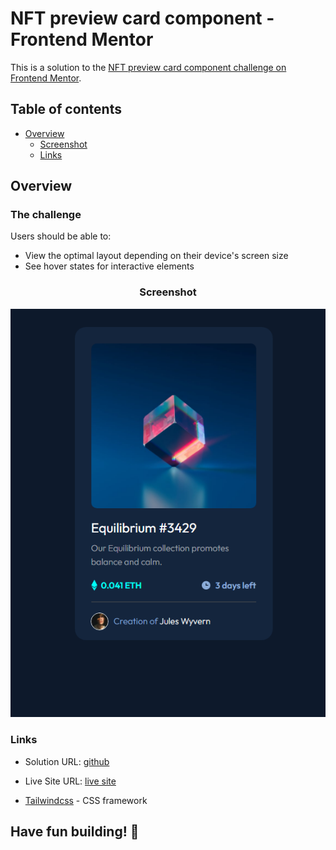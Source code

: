 # NFT preview card component - Frontend Mentor

This is a solution to the [NFT preview card component challenge on Frontend Mentor](https://www.frontendmentor.io/challenges/nft-preview-card-component-SbdUL_w0U).

## Table of contents

- [Overview](#overview)
  - [Screenshot](#screenshot)
  - [Links](#links)


## Overview

### The challenge

Users should be able to:

- View the optimal layout depending on their device's screen size
- See hover states for interactive elements


<div align="center">

### Screenshot

  ![NFT Card](./screenMobile.png)

</div>

### Links

- Solution URL: [github](https://vaaakoo.github.io/Nft-card-Tailwindcss/)
- Live Site URL: [live site](#)



- [Tailwindcss](https://tailwindcss.com/docs/installation) - CSS framework


## **Have fun building!** 🚀
